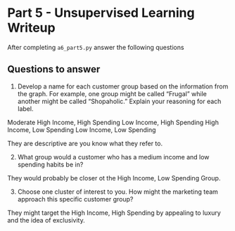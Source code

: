 # Part 5 - Unsupervised Learning Writeup

After completing `a6_part5.py` answer the following questions

## Questions to answer

1. Develop a name for each customer group based on the information from the graph. For example, one group might be called “Frugal” while another might be called “Shopaholic.” Explain your reasoning for each label.

Moderate
High Income, High Spending
Low Income, High Spending
High Income, Low Spending
Low Income, Low Spending

They are descriptive are you know what they refer to.

2. What group would a customer who has a medium income and low spending habits be in?

They would probably be closer ot the High Income, Low Spending Group.

3. Choose one cluster of interest to you. How might the marketing team approach this specific customer group?

They might target the High Income, High Spending by appealing to luxury and the idea of exclusivity.
